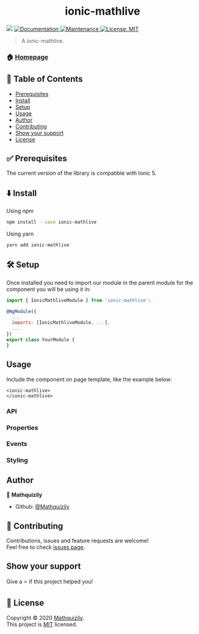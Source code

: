 <h1 align="center">ionic-mathlive</h1>
<p>
  <img src="https://img.shields.io/badge/version-1.0.3-blue.svg?cacheSeconds=2592000" />
  <a href="https://github.com/mathquizily/ionic-mathlive#readme">
    <img alt="Documentation" src="https://img.shields.io/badge/documentation-yes-brightgreen.svg" target="_blank" />
  </a>
  <a href="https://github.com/mathquizily/ionic-mathlive/graphs/commit-activity">
    <img alt="Maintenance" src="https://img.shields.io/badge/Maintained%3F-yes-green.svg" target="_blank" />
  </a>
  <a href="https://github.com/mathquizily/ionic-mathlive/blob/master/LICENSE">
    <img alt="License: MIT" src="https://img.shields.io/badge/License-MIT-yellow.svg" target="_blank" />
  </a>
</p>

> A ionic-mathlive.

 ### 🏠 [Homepage](https://mathquizily.github.io/ionic-mathlive/) 

## 📝 Table of Contents

- [Prerequisites](#prerequisites)
- [Install](#install)
- [Setup](#setup)
- [Usage](#usage)
- [Author](#author)
- [Contributing](#contributing)
- [Show your support](#support)
- [License](#license)

## ✅ Prerequisites <a name = "prerequisites"></a>

The current version of the library is compatible with Ionic 5.

## ⬇️ Install <a name = "install"></a>

Using npm

```sh
npm install --save ionic-mathlive
```

Using yarn

```sh
yarn add ionic-mathlive
```

## 🛠 Setup <a name = "setup"></a>

Once installed you need to import our module in the parent module for the component you will be using it in:

```js
import { IonicMathliveModule } from 'ionic-mathlive';

@NgModule({
  ...
  imports: [IonicMathliveModule, ...],
  ...
})
export class YourModule {
}
```

## Usage <a name = "usage"></a>

Include the component on page template, like the example below:

```
<ionic-mathlive>
</ionic-mathlive>
```



### API

### Properties



### Events


### Styling



## Author <a name = "author"></a>

👤 **Mathquizily**

- Github: [@Mathquizily](https://github.com/mathquizily)

## 🤝 Contributing <a name = "contributing"></a>

Contributions, issues and feature requests are welcome!<br />Feel free to check [issues page](https://github.com/mathquizily/ionic-mathlive/issues).

## Show your support <a name = "support"></a>

Give a ⭐️ if this project helped you!

## 📝 License <a name = "license"></a>

Copyright © 2020 [Mathquizily](https://github.com/mathquizily).<br />
This project is [MIT](https://github.com/mathquizily/ionic-mathlive/blob/master/LICENSE) licensed.
